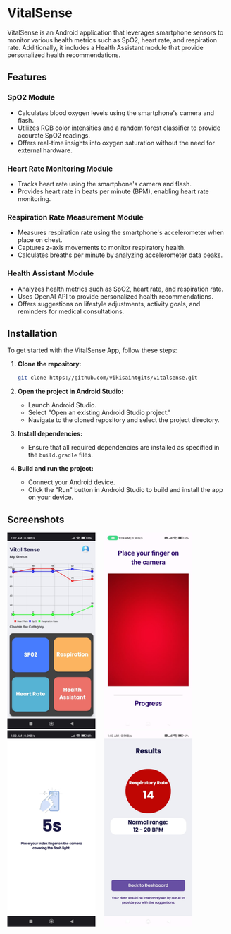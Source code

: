 # VitalSense

VitalSense is an Android application that leverages smartphone sensors to monitor various health metrics such as SpO2, heart rate, and respiration rate. Additionally, it includes a Health Assistant module that provide personalized health recommendations.

## Features

### SpO2 Module
- Calculates blood oxygen levels using the smartphone's camera and flash.
- Utilizes RGB color intensities and a random forest classifier to provide accurate SpO2 readings.
- Offers real-time insights into oxygen saturation without the need for external hardware.

### Heart Rate Monitoring Module
- Tracks heart rate using the smartphone's camera and flash.
- Provides heart rate in beats per minute (BPM), enabling heart rate monitoring.

### Respiration Rate Measurement Module
- Measures respiration rate using the smartphone's accelerometer when place on chest.
- Captures z-axis movements to monitor respiratory health.
- Calculates breaths per minute by analyzing accelerometer data peaks.

### Health Assistant Module
- Analyzes health metrics such as SpO2, heart rate, and respiration rate.
- Uses OpenAI API to provide personalized health recommendations.
- Offers suggestions on lifestyle adjustments, activity goals, and reminders for medical consultations.

## Installation

To get started with the VitalSense App, follow these steps:

1. **Clone the repository:**
    ```sh
    git clone https://github.com/vikisaintgits/vitalsense.git
    ```

2. **Open the project in Android Studio:**
    - Launch Android Studio.
    - Select "Open an existing Android Studio project."
    - Navigate to the cloned repository and select the project directory.

3. **Install dependencies:**
    - Ensure that all required dependencies are installed as specified in the `build.gradle` files.

4. **Build and run the project:**
    - Connect your Android device.
    - Click the "Run" button in Android Studio to build and install the app on your device.

## Screenshots
<p align="left">
<img src="https://raw.githubusercontent.com/vikisaintgits/vitalsense/main/screenshots/dash.jpeg" alt="Image" width="200"/>&nbsp&nbsp&nbsp&nbsp
<img src="https://raw.githubusercontent.com/vikisaintgits/vitalsense/main/screenshots/image_catch.jpeg" alt="Image" width="200"/>&nbsp&nbsp&nbsp&nbsp
<img src="https://raw.githubusercontent.com/vikisaintgits/vitalsense/main/screenshots/timer.jpeg" alt="Image" width="200"/>&nbsp&nbsp&nbsp&nbsp
<img src="https://raw.githubusercontent.com/vikisaintgits/vitalsense/main/screenshots/result.jpeg" alt="Image" width="200"/>&nbsp&nbsp&nbsp&nbsp
</p>


